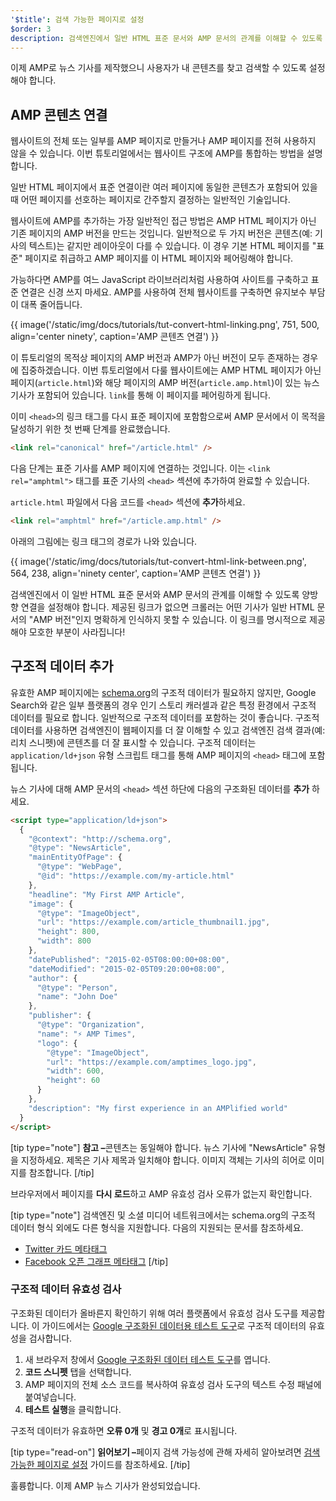 ```yaml
---
'$title': 검색 가능한 페이지로 설정
$order: 3
description: 검색엔진에서 일반 HTML 표준 문서와 AMP 문서의 관계를 이해할 수 있도록 양방향 연결을 설정해야 합니다.
---
```


이제 AMP로 뉴스 기사를 제작했으니 사용자가 내 콘텐츠를 찾고 검색할 수 있도록 설정해야 합니다.

## AMP 콘텐츠 연결

웹사이트의 전체 또는 일부를 AMP 페이지로 만들거나 AMP 페이지를 전혀 사용하지 않을 수 있습니다. 이번 튜토리얼에서는 웹사이트 구조에 AMP를 통합하는 방법을 설명합니다.

일반 HTML 페이지에서 표준 연결이란 여러 페이지에 동일한 콘텐츠가 포함되어 있을 때 어떤 페이지를 선호하는 페이지로 간주할지 결정하는 일반적인 기술입니다.

웹사이트에 AMP를 추가하는 가장 일반적인 접근 방법은 AMP HTML 페이지가 아닌 기존 페이지의 AMP 버전을 만드는 것입니다. 일반적으로 두 가지 버전은 콘텐츠(예: 기사의 텍스트)는 같지만 레이아웃이 다를 수 있습니다. 이 경우 기본 HTML 페이지를 "표준" 페이지로 취급하고 AMP 페이지를 이 HTML 페이지와 페어링해야 합니다.

가능하다면 AMP를 여느 JavaScript 라이브러리처럼 사용하여 사이트를 구축하고 표준 연결은 신경 쓰지 마세요. AMP를 사용하여 전체 웹사이트를 구축하면 유지보수 부담이 대폭 줄어듭니다.

{{ image('/static/img/docs/tutorials/tut-convert-html-linking.png', 751, 500, align='center ninety', caption='AMP 콘텐츠 연결') }}

이 튜토리얼의 목적상 페이지의 AMP 버전과 AMP가 아닌 버전이 모두 존재하는 경우에 집중하겠습니다. 이번 튜토리얼에서 다룰 웹사이트에는 AMP HTML 페이지가 아닌 페이지(`article.html`)와 해당 페이지의 AMP 버전(`article.amp.html`)이 있는 뉴스 기사가 포함되어 있습니다. `link`를 통해 이 페이지를 페어링하게 됩니다.

이미 `<head>`의 링크 태그를 다시 표준 페이지에 포함함으로써 AMP 문서에서 이 목적을 달성하기 위한 첫 번째 단계를 완료했습니다.

```html
<link rel="canonical" href="/article.html" />
```

다음 단계는 표준 기사를 AMP 페이지에 연결하는 것입니다. 이는 `<link rel="amphtml">` 태그를 표준 기사의 `<head>` 섹션에 추가하여 완료할 수 있습니다.

`article.html` 파일에서 다음 코드를 `<head>` 섹션에 **추가**하세요.

```html
<link rel="amphtml" href="/article.amp.html" />
```

아래의 그림에는 링크 태그의 경로가 나와 있습니다.

{{ image('/static/img/docs/tutorials/tut-convert-html-link-between.png', 564, 238, align='ninety center', caption='AMP 콘텐츠 연결') }}

검색엔진에서 이 일반 HTML 표준 문서와 AMP 문서의 관계를 이해할 수 있도록 양방향 연결을 설정해야 합니다. 제공된 링크가 없으면 크롤러는 어떤 기사가 일반 HTML 문서의 "AMP 버전"인지 명확하게 인식하지 못할 수 있습니다. 이 링크를 명시적으로 제공해야 모호한 부분이 사라집니다!

## 구조적 데이터 추가

유효한 AMP 페이지에는 [schema.org](http://schema.org/)의 구조적 데이터가 필요하지 않지만, Google Search와 같은 일부 플랫폼의 경우 인기 스토리 캐러셀과 같은 특정 환경에서 구조적 데이터를 필요로 합니다. 일반적으로 구조적 데이터를 포함하는 것이 좋습니다. 구조적 데이터를 사용하면 검색엔진이 웹페이지를 더 잘 이해할 수 있고 검색엔진 검색 결과(예: 리치 스니펫)에 콘텐츠를 더 잘 표시할 수 있습니다. 구조적 데이터는 `application/ld+json` 유형 스크립트 태그를 통해 AMP 페이지의 `<head>` 태그에 포함됩니다.

뉴스 기사에 대해 AMP 문서의 `<head>` 섹션 하단에 다음의 구조화된 데이터를 **추가** 하세요.

```html
<script type="application/ld+json">
  {
    "@context": "http://schema.org",
    "@type": "NewsArticle",
    "mainEntityOfPage": {
      "@type": "WebPage",
      "@id": "https://example.com/my-article.html"
    },
    "headline": "My First AMP Article",
    "image": {
      "@type": "ImageObject",
      "url": "https://example.com/article_thumbnail1.jpg",
      "height": 800,
      "width": 800
    },
    "datePublished": "2015-02-05T08:00:00+08:00",
    "dateModified": "2015-02-05T09:20:00+08:00",
    "author": {
      "@type": "Person",
      "name": "John Doe"
    },
    "publisher": {
      "@type": "Organization",
      "name": "⚡ AMP Times",
      "logo": {
        "@type": "ImageObject",
        "url": "https://example.com/amptimes_logo.jpg",
        "width": 600,
        "height": 60
      }
    },
    "description": "My first experience in an AMPlified world"
  }
</script>
```

[tip type="note"] <strong>참고 –</strong>콘텐츠는 동일해야 합니다. 뉴스 기사에 "NewsArticle" 유형을 지정하세요. 제목은 기사 제목과 일치해야 합니다. 이미지 객체는 기사의 히어로 이미지를 참조합니다. [/tip]

브라우저에서 페이지를 **다시 로드**하고 AMP 유효성 검사 오류가 없는지 확인합니다.

[tip type="note"] 검색엔진 및 소셜 미디어 네트워크에서는 schema.org의 구조적 데이터 형식 외에도 다른 형식을 지원합니다. 다음의 지원되는 문서를 참조하세요.

- [Twitter 카드 메타태그](https://dev.twitter.com/cards/overview)
- [Facebook 오픈 그래프 메타태그](https://developers.facebook.com/docs/sharing/webmasters) [/tip]

### 구조적 데이터 유효성 검사

구조화된 데이터가 올바른지 확인하기 위해 여러 플랫폼에서 유효성 검사 도구를 제공합니다. 이 가이드에서는 [Google 구조화된 데이터용 테스트 도구](https://developers.google.com/structured-data/testing-tool/)로 구조적 데이터의 유효성을 검사합니다.

1. 새 브라우저 창에서 [Google 구조화된 데이터 테스트 도구](https://developers.google.com/structured-data/testing-tool/)를 엽니다.
2. **코드 스니펫** 탭을 선택합니다.
3. AMP 페이지의 전체 소스 코드를 복사하여 유효성 검사 도구의 텍스트 수정 패널에 붙여넣습니다.
4. **테스트 실행**을 클릭합니다.

구조적 데이터가 유효하면 **오류 0개** 및 **경고 0개**로 표시됩니다.

[tip type="read-on"] <strong>읽어보기 –</strong>페이지 검색 가능성에 관해 자세히 알아보려면 [검색 가능한 페이지로 설정](../../../../documentation/guides-and-tutorials/optimize-measure/discovery.md) 가이드를 참조하세요. [/tip]

훌륭합니다. 이제 AMP 뉴스 기사가 완성되었습니다.
